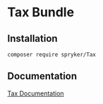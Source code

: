 # Tax Bundle

## Installation

```
composer require spryker/Tax
```

## Documentation

[Tax Documentation](https://spryker.github.io/tax/index.html)




